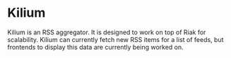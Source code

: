 Kilium
======

Kilium is an RSS aggregator.  It is designed to work on top of Riak for scalability.  Kilium can currently fetch new RSS items for a list of feeds, but frontends to display this data are currently being worked on.